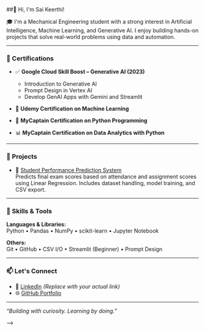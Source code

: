 ##👋 Hi, I'm Sai Keerthi!

🎓 I'm a Mechanical Engineering student with a strong interest in Artificial Intelligence, Machine Learning, and Generative AI. I enjoy building hands-on projects that solve real-world problems using data and automation.

---

### 🧠 Certifications

- ✅ **Google Cloud Skill Boost – Generative AI (2023)**
  - Introduction to Generative AI  
  - Prompt Design in Vertex AI  
  - Develop GenAI Apps with Gemini and Streamlit  

- 📘 **Udemy Certification on Machine Learning**  
- 🐍 **MyCaptain Certification on Python Programming**  
- 📊 **MyCaptain Certification on Data Analytics with Python**

---

### 🚀 Projects

- 🎯 [Student Performance Prediction System](https://github.com/Sai-Keerthi338/Machine-Learning-project-with-python)  
  Predicts final exam scores based on attendance and assignment scores using Linear Regression. Includes dataset handling, model training, and CSV export.

---

### 🔧 Skills & Tools

**Languages & Libraries:**  
Python • Pandas • NumPy • scikit-learn • Jupyter Notebook

**Others:**  
Git • GitHub • CSV I/O • Streamlit (Beginner) • Prompt Design

---

### 📫 Let's Connect

- 💼 [LinkedIn](https://www.linkedin.com/in/sai-keerthi-jada/) *(Replace with your actual link)*  
- 🌐 [GitHub Portfolio](https://github.com/Sai-Keerthi338)

---

_“Building with curiosity. Learning by doing.”_


-->
